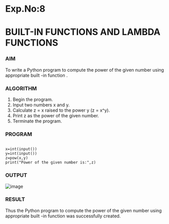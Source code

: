 # Exp.No:8
# BUILT-IN FUNCTIONS AND LAMBDA FUNCTIONS  

### AIM  
To write a Python program to compute the power of the given number using appropriate built -in function . 

### ALGORITHM

1. Begin the program.  
2. Input two numbers x and y.
3. Calculate z = x raised to the power y (z = x^y).
4. Print z as the power of the given number.
5. Terminate the program.

### PROGRAM

```

x=int(input())
y=int(input())
z=pow(x,y)
print("Power of the given number is:",z)

```

### OUTPUT

![image](https://github.com/user-attachments/assets/5faa9fd5-de6e-428b-9651-638e77fee49f)

### RESULT

Thus the Python program to compute the power of the given number using appropriate built -in function was successfully created.
